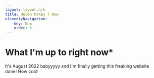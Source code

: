 ```yaml
---
layout: layout.njk
title: Helen McKay | Now
eleventyNavigation:
    key: Now
    order: 5
---
```


# What I'm up to right now*
It's August 2022 babyyyyy and I'm finally getting this freaking website done! How cool!